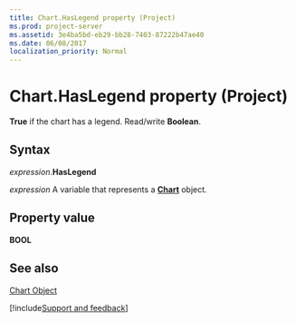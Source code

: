 ```yaml
---
title: Chart.HasLegend property (Project)
ms.prod: project-server
ms.assetid: 3e4ba5bd-eb29-bb28-7403-87222b47ae40
ms.date: 06/08/2017
localization_priority: Normal
---
```



# Chart.HasLegend property (Project)
 **True** if the chart has a legend. Read/write **Boolean**.

## Syntax

_expression_.**HasLegend**

_expression_ A variable that represents a **[Chart](Project.Chart.md)** object.


## Property value

 **BOOL**


## See also


[Chart Object](Project.chart.md)

[!include[Support and feedback](~/includes/feedback-boilerplate.md)]